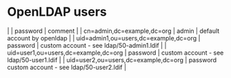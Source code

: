 OpenLDAP users
==============

|                                       | password | comment                                  |
| cn=admin,dc=example,dc=org            | admin    | default account by openldap              |
| uid=admin1,ou=users,dc=example,dc=org | password | custom account - see ldap/50-admin1.ldif |
| uid=user1,ou=users,dc=example,dc=org  | password | custom account - see ldap/50-user1.ldif  |
| uid=user2,ou=users,dc=example,dc=org  | password   custom account - see ldap/50-user2.ldif  |
